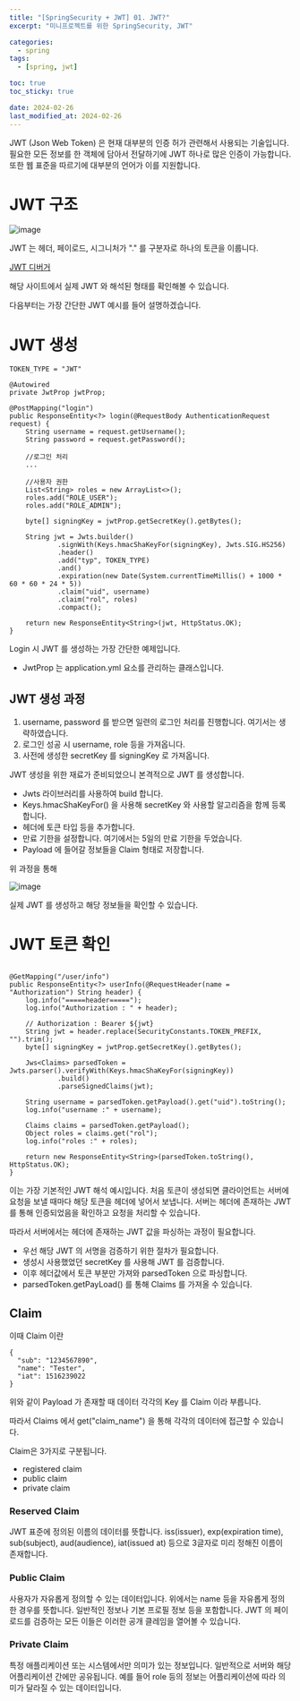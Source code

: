 ```yaml
---
title: "[SpringSecurity + JWT] 01. JWT?"
excerpt: "미니프로젝트를 위한 SpringSecurity, JWT"

categories:
  - spring
tags:
  - [spring, jwt]

toc: true
toc_sticky: true

date: 2024-02-26
last_modified_at: 2024-02-26
---
```


JWT (Json Web Token) 은 현재 대부분의 인증 허가 관련해서 사용되는 기술입니다. 필요한 모든 정보를 한 객체에 담아서 전달하기에 JWT 하나로 많은 인증이 가능합니다. 또한 웹 표준을 따르기에 대부분의 언어가 이를 지원합니다. 

# JWT 구조

![image](https://github.com/min9805/min9805.github.io/assets/56664567/628074ba-67cf-4425-920a-e8e0de2e6d2a)

 JWT 는 헤더, 페이로드, 시그니처가 "." 를 구분자로 하나의 토큰을 이룹니다. 

[JWT 디버거](https://jwt.io/)

해당 사이트에서 실제 JWT 와 해석된 형태를 확인해볼 수 있습니다. 

다음부터는 가장 간단한 JWT 예시를 들어 설명하겠습니다.

# JWT 생성

```
TOKEN_TYPE = "JWT"

@Autowired
private JwtProp jwtProp;

@PostMapping("login")
public ResponseEntity<?> login(@RequestBody AuthenticationRequest request) {
	String username = request.getUsername();
	String password = request.getPassword();

	//로그인 처리
	...

	//사용자 권한
	List<String> roles = new ArrayList<>();
	roles.add("ROLE_USER");
	roles.add("ROLE_ADMIN");

	byte[] signingKey = jwtProp.getSecretKey().getBytes();

	String jwt = Jwts.builder()
			.signWith(Keys.hmacShaKeyFor(signingKey), Jwts.SIG.HS256)
			.header()
			.add("typ", TOKEN_TYPE)
			.and()
			.expiration(new Date(System.currentTimeMillis() + 1000 * 60 * 60 * 24 * 5))
			.claim("uid", username)
			.claim("rol", roles)
			.compact();

	return new ResponseEntity<String>(jwt, HttpStatus.OK);
}

```

Login 시 JWT 를 생성하는 가장 간단한 예제입니다.

- JwtProp 는 application.yml 요소를 관리하는 클래스입니다.

## JWT 생성 과정

1. username, password 를 받으면 일련의 로그인 처리를 진행합니다. 여기서는 생략하였습니다. 
2. 로그인 성공 시 username, role 등을 가져옵니다.
3. 사전에 생성한 secretKey 를 signingKey 로 가져옵니다.

JWT 생성을 위한 재료가 준비되었으니 본격적으로 JWT 를 생성합니다.

- Jwts 라이브러리를 사용하여 build 합니다.
- Keys.hmacShaKeyFor() 을 사용해 secretKey 와 사용할 알고리즘을 함께 등록합니다.
- 헤더에 토큰 타입 등을 추가합니다.
- 만료 기한을 설정합니다. 여기에서는 5일의 만료 기한을 두었습니다.
- Payload 에 들어갈 정보들을 Claim 형태로 저장합니다.

위 과정을 통해 

![image](https://github.com/min9805/min9805.github.io/assets/56664567/a7c0a1c9-bcfe-4df0-b59e-3abb5993d631)

실제 JWT 를 생성하고 해당 정보들을 확인할 수 있습니다.

# JWT 토큰 확인

```

@GetMapping("/user/info")
public ResponseEntity<?> userInfo(@RequestHeader(name = "Authorization") String header) {
	log.info("=====header=====");
	log.info("Authorization : " + header);

	// Authorization : Bearer ${jwt}
	String jwt = header.replace(SecurityConstants.TOKEN_PREFIX, "").trim();
	byte[] signingKey = jwtProp.getSecretKey().getBytes();

	Jws<Claims> parsedToken = Jwts.parser().verifyWith(Keys.hmacShaKeyFor(signingKey))
			.build()
			.parseSignedClaims(jwt);

	String username = parsedToken.getPayload().get("uid").toString();
	log.info("username :" + username);

	Claims claims = parsedToken.getPayload();
	Object roles = claims.get("rol");
	log.info("roles :" + roles);

	return new ResponseEntity<String>(parsedToken.toString(), HttpStatus.OK);
}

```

이는 가장 기본적인 JWT 해석 예시입니다.
처음 토큰이 생성되면 클라이언트는 서버에 요청을 보낼 때마다 해당 토큰을 헤더에 넣어서 보냅니다.
서버는 헤더에 존재하는 JWT 를 통해 인증되었음을 확인하고 요청을 처리할 수 있습니다.

따라서 서버에서는 헤더에 존재하는 JWT 값을 파싱하는 과정이 필요합니다.

- 우선 해당 JWT 의 서명을 검증하기 위한 절차가 필요합니다.
- 생성시 사용했었던 secretKey 를 사용해 JWT 를 검증합니다. 
- 이후 헤더값에서 토큰 부분만 가져와 parsedToken 으로 파싱합니다.
- parsedToken.getPayLoad() 를 통해 Claims 를 가져올 수 있습니다. 


## Claim 

이때 Claim 이란

```
{
  "sub": "1234567890",
  "name": "Tester",
  "iat": 1516239022
}
```

위와 같이 Payload 가 존재할 때 데이터 각각의 Key 를 Claim 이라 부릅니다.

따라서 Claims 에서 get("claim_name") 을 통해 각각의 데이터에 접근할 수 있습니다. 

Claim은 3가지로 구분됩니다.

- registered claim
- public claim
- private claim

### Reserved Claim

JWT 표준에 정의된 이름의 데이터를 뜻합니다.
iss(issuer), exp(expiration time), sub(subject), aud(audience), iat(issued at) 
등으로 3글자로 미리 정해진 이름이 존재합니다.

### Public Claim

사용자가 자유롭게 정의할 수 있는 데이터입니다.
위에서는 name 등을 자유롭게 정의한 경우를 뜻합니다. 일반적인 정보나 기본 프로필 정보 등을 포함합니다. JWT 의 페이로드를 검증하는 모든 이들은 이러한 공개 클레임을 열어볼 수 있습니다.

### Private Claim

특정 애플리케이션 또는 시스템에서만 의미가 있는 정보입니다. 일반적으로 서버와 해당 어플리케이션 간에만 공유됩니다. 예를 들어 role 등의 정보는 어플리케이션에 따라 의미가 달라질 수 있는 데이터입니다.

